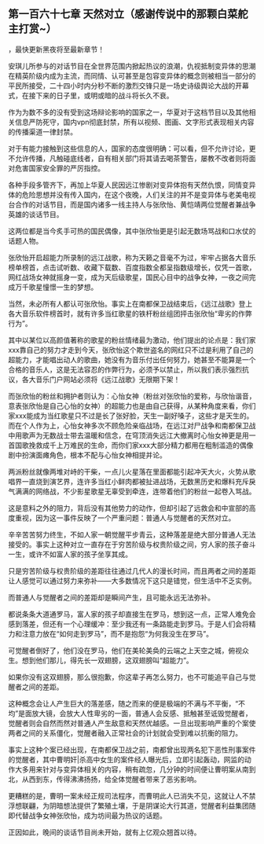 ## 第一百六十七章 天然对立（感谢传说中的那颗白菜舵主打赏~）
，最快更新黑夜将至最新章节！

安琪儿所参与的对话节目在全世界范围内掀起热议的浪潮，仇视抵制变异体的思潮在精英阶级内成为主流，而同情、认可甚至是包容变异体的概念则被相当一部分的平民所接受，二十四小时内分秒不断的激烈交锋只是一场史诗级舆论大战的开幕式，在接下来的日子里，或明或暗的战斗将长久不衰。

作为为数不多的没有受到这场辩论影响的国家之一，华夏对于这档节目以及其他相关信息严防死守，国内vpn彻底封禁，所有以视频、图画、文字形式表现相关内容的传播渠道一律封禁。

对于有能力接触到这些信息的人，国家的态度很明确：可以看，但不允许讨论，更不允许传播，凡触碰底线者，自有相关部门将其请去喝茶警告，屡教不改者则将面对危害国家安全罪的严厉指控。

各种手段多管齐下，再加上华夏人民因远江惨剧对变异体抱有天然仇恨，同情变异体的危险思想并没有传入国内，在这个夜晚，人们关注的并不是变异体与老美电视台合作的对话节目，而是国内诸多一线主持人与张欣怡、黄恺靖两位觉醒者兼战争英雄的谈话节目。

这两位都是当今炙手可热的国民偶像，其中张欣怡更是引起无数场骂战和口水仗的话题人物。

张欣怡开启超能力所录制的远江战歌，称为天籁之音毫不为过，牢牢占据各大音乐榜单榜首，点击试听数、收藏下载数、百度指数全都呈指数级增长，仅凭一首歌，网红战场女神就摇身一变，成为天后级歌星，国民心目中的战争女神，一夜之间完成万千歌星憧憬一生的梦想。

当然，未必所有人都认可张欣怡。事实上在南都保卫战结束后，《远江战歌》登上各大音乐软件榜首时，就有许多当红歌星的铁杆粉丝组团抨击张欣怡“卑劣的作弊行为”。

其中以某位以高颜值著称的歌星的粉丝情绪最为激动，他们提出的论点是：我们家xxx靠自己的努力才走到今天，张欣怡这个欺世盗名的网红只不过是利用了自己的超能力，才能唱出动人的歌曲，她没有为音乐付出任何努力，她甚至不能算是一个合格的音乐人，这是无法容忍的作弊行为，必须予以禁止，所以我们表示强烈抗议，各大音乐门户网站必须将《远江战歌》无限期下架！

而张欣怡的粉丝和拥护者则认为：心怡女神（粉丝对张欣怡的爱称，与欣怡谐音，意表张欣怡是自己心怡的女神）的超能力也是由自己获得，从某种角度来看，你们家xxx能成为当红歌星只不过是长了张好脸，天生一副好嗓子，这些才是天生的。而在个人作为上，心怡女神多次不顾危险亲临战场，在远江对尸战争和南都保卫战中用歌声为无数战士带去温暖和信念，在穹顶消失远江大撤离时心怡女神更是用一首国歌挽救成千上万难民的生命，而你们家xxx大部分精力都用在粗制滥造的偶像剧中扮演面瘫角色，根本不配与心怡女神相提并论。

两派粉丝就像两堆对峙的干柴，一点儿火星落在里面都能引起冲天大火，火势从歌唱界一直烧到演艺界，连许多当红小鲜肉都被扯进战场，无数黑历史和爆料充斥戾气满满的网络战，不少影星歌星无辜受到牵连，连带着他们的粉丝一起卷入骂战。

这是意料之外的阻力，背后没有其他势力的动作，但却引起了远救会和中宣部的高度重视，因为这一事件反映了一个严重问题：普通人与觉醒者的天然对立。

辛辛苦苦努力终生，不如人家一朝觉醒平步青云，这种落差是绝大部分普通人无法接受的。事实上这种对立一直存在于穷苦阶级与权贵阶级之间，穷人家的孩子奋斗一生，或许不如富人家的孩子坐享其成。

只是穷苦阶级与权贵阶级的差距往往通过几代人的漫长时间，而且两者之间的差距让人感觉可以通过努力来弥补――大多数情况下这只是错觉，但生活中不乏实例。

而普通人与觉醒者之间的差距却是瞬间产生，且可能永远无法弥补。

都说条条大道通罗马，富人家的孩子却直接生在罗马，想到这一点，正常人难免会感到落差，但还有一个心理缓冲：至少我还有一条路能走到罗马。于是人们会将精力和注意力放在“如何走到罗马”，而不是抱怨“为何我没生在罗马”。

可觉醒者倒好了，他们没在罗马，他们在美轮美奂的云端之上天空之城，俯视众生。想到他们那儿，得先长一双翅膀，这双翅膀叫“超能力”。

如果你没有这双翅膀，那么很抱歉，你这辈子再怎么努力，也不可能追平自己与觉醒者之间的差距。

这种概念会让人产生巨大的落差感，随之而来的便是极端的不满与不平衡，“不均”是面放大镜，会放大人性卑劣的一面，普通人会反感、抵触甚至诋毁觉醒者，觉醒者则会自然而然对普通人产生敌意和天然优越感。一旦出现影响严重的个案使两者之间的关系僵化，觉醒者融入正常社会的计划就会受到难以抗衡的阻力。

事实上这种个案已经出现，在南都保卫战之前，南都曾出现两名犯下恶性刑事案件的觉醒者，其中曹明奸|杀高中女生的案件经人曝光后，立即引起轰动，网监的动作大多用来针对与变异体相关的内容，稍有疏忽，几分钟的时间便让曹明案从南到北，从西到东，传得沸沸扬扬，给全体觉醒者带来了恶劣影响。

更糟糕的是，曹明一案未经正规司法程序，而曹明此人已消失不见，这就让人不禁浮想联翩，为阴暗想法提供了繁殖土壤，于是阴谋论大行其道，觉醒者利益集团随即代替战争女神张欣怡，成为坊间最为热议的话题。

正因如此，晚间的谈话节目尚未开始，就有上亿观众翘首以待。

